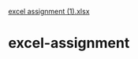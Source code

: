 [excel assignment (1).xlsx](https://github.com/salonidpatel/excel-assignment/files/10268261/excel.assignment.1.xlsx)
# excel-assignment
